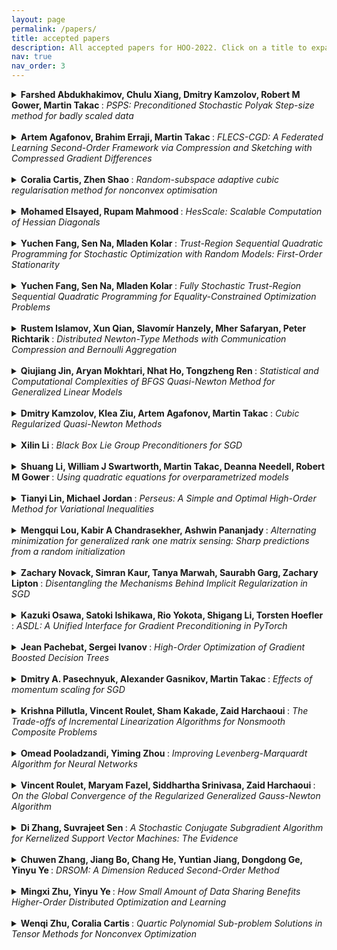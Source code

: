 ```yaml
---
layout: page
permalink: /papers/
title: accepted papers
description: All accepted papers for HOO-2022. Click on a title to expand the abstract. 
nav: true
nav_order: 3
---
```

<details>
	<summary> <b> Farshed Abdukhakimov, Chulu Xiang, Dmitry Kamzolov, Robert M Gower, Martin Takac </b>: <i> PSPS: Preconditioned Stochastic Polyak Step-size method for badly scaled data </i> </summary>

<br>
The family of Stochastic Gradient Methods with Polyak Step-size offers an update rule that alleviates the need of fine-tuning the learning rate of an optimizer.  Recent work (Robert M Gower, Mathieu Blondel, Nidham Gazagnadou, and Fabian Pedregosa: Cutting some slack for SGD with adaptive polyak stepsizes) has been proposed to introduce a slack variable, which makes these methods applicable outside of the interpolation regime. In this paper, we combine  preconditioning and slack in an updated optimization algorithm to show its performance on badly scaled and/or ill-conditioned datasets. We use Hutchinson's method to obtain an estimate of a Hessian which is used as the preconditioner.
<br>
</details>
<br>
<details>
	<summary> <b> Artem Agafonov, Brahim Erraji, Martin Takac </b>: <i> FLECS-CGD: A Federated Learning Second-Order Framework via Compression and Sketching with Compressed Gradient Differences </i> </summary>

<br>
In the recent paper FLECS (Agafonov et al,  FLECS: A Federated Learning Second-Order Framework via Compression and Sketching), the second-order framework FLECS was proposed for the Federated Learning problem. This method utilize compression of sketched Hessians to make communication costs low. However, the main bottleneck of FLECS is gradient communication without compression. In this paper, we propose the modification of FLECS with compressed gradient differences, which we call FLECS-CGD (FLECS with Compressed Gradient Differences) and make it applicable for stochastic optimization. Convergence guarantees are provided in strongly convex and nonconvex cases. Experiments show the practical benefit of proposed approach.
<br>
</details>
<br>
<details>
	<summary> <b> Coralia Cartis, Zhen Shao </b>: <i> Random-subspace adaptive cubic regularisation method for nonconvex optimisation </i> </summary>

<br>
We investigate second-order methods for nonconvex optimisation, and propose a Random Subspace Adaptive Cubic Regularisation (R-ARC) method, which we analyse under various assumptions on the objective function and the sketching matrices that generate the random subspaces. We show that, when the sketching matrix achieves a subspace embedding of the augmented matrix of the gradient and the Hessian with sufficiently high probability, then the R-ARC method satisfies, with high probability, a complexity bound of order O(ε^{-3/2}) to drive the (full) gradient norm below ε; matching in the accuracy order its deterministic counterpart (ARC). As an illustration, we particularise our results to the special case of a scaled Gaussian ensemble. 
<br>
</details>
<br>
<details>
	<summary> <b> Mohamed Elsayed, Rupam Mahmood </b>: <i> HesScale: Scalable Computation of Hessian Diagonals </i> </summary>

<br>
Second-order optimization uses curvature information about the objective function, which can help in faster convergence. However, such methods typically require expensive computation of the Hessian matrix, preventing their usage in a scalable way. The absence of efficient ways of computation drove the most widely used methods to focus on first-order approximations that do not capture the curvature information. In this paper, we develop HesScale, a scalable approach to approximating the diagonal of the Hessian matrix, to incorporate second-order information in a computationally efficient manner. We show that HesScale has the same computational complexity as backpropagation. Our results on supervised classification show that HesScale achieves high approximation accuracy, allowing for scalable and efficient second-order optimization.
<br>
</details>
<br>




<details>
	<summary> <b> Yuchen Fang, Sen Na, Mladen Kolar </b>: <i> Trust-Region Sequential Quadratic Programming for Stochastic Optimization with Random Models: First-Order Stationarity </i> </summary>

<br>
We consider optimization problems with a stochastic objective and deterministic constraints, and design a trust-region sequential quadratic programming (TR-SQP) method to solve them. We name our method TR-SQP for STochastic Optimization with Random Models (TR-SQP-STORM). In each iteration, our algorithm constructs a random model for the objective that satisfies suitable accuracy conditions with a high but fixed probability. The algorithm decides whether a trial step is successful or not based on two ratios: the ratio between the estimated actual reduction and predicted reduction on the $\ell_2$ merit function, and the ratio between the estimated KKT residual and trust-region radius. For each successful step, the algorithm increases the trust-region radius, and further decides whether the step is reliable or not based on the amount of the predicted reduction. If the step is reliable, then the algorithm relaxes the accuracy conditions for the next iteration. To resolve the infeasibility issue of trust-region methods for constrained problems, we employ an adaptive relaxation technique proposed by a companion paper. Under reasonable assumptions, we establish the global first-order convergence guarantee: the KKT residual converges to zero almost surely. We apply our method on a subset of problems in CUTEst set to demonstrate its empirical performance.
<br>
</details>
<br>

<details>
	<summary> <b> Yuchen Fang, Sen Na, Mladen Kolar </b>: <i> Fully Stochastic Trust-Region Sequential Quadratic Programming for Equality-Constrained Optimization Problems </i> </summary>

<br>
We propose a fully stochastic trust-region sequential quadratic programming (TR-StoSQP) algorithm to solve nonlinear optimization problems. The problems involve a stochastic objective and deterministic equality constraints. Under the fully stochastic setup, we suppose that only a single sample is generated in each iteration to estimate the objective gradient. Compared to the existing line-search StoSQP schemes, our algorithm allows one to employ indefinite Hessian matrices for SQP subproblems. The algorithm adaptively selects the radius of the trust region based on an input sequence $\{\beta_k\}$, the estimated KKT residual, and the estimated Lipschitz constants of the objective gradients and constraint Jacobians. To address the infeasibility issue of trust-region methods that arises in constrained optimization, we propose an adaptive relaxation technique to compute the trial step. In particular, we decompose the trial step into a normal step and a tangential step. Based on the ratios of the feasibility and optimality residuals to the full KKT residual, we decompose the full trust-region radius into two segments that are used to control the size of the normal and tangential steps, respectively. The normal step has a closed form, while the tangential step is solved from a trust-region subproblem, of which the Cauchy point is sufficient for our study. We establish the global almost sure convergence guarantee of TR-StoSQP, and demonstrate its empirical performance on a subset of problems in CUTEst test set.
<br>
</details>
<br>


 



<details>
	<summary> <b> Rustem Islamov, Xun Qian, Slavomír Hanzely, Mher Safaryan, Peter Richtarik </b>: <i> Distributed Newton-Type Methods with Communication Compression and Bernoulli Aggregation </i> </summary>

<br>
Despite their high computation and communication costs, Newton-type methods remain an appealing option for distributed training due to their robustness against ill-conditioned convex problems. In this work, we study {\em communication compression} and {\em aggregation mechanisms} for curvature information in order to reduce these costs while preserving theoretically superior local convergence guarantees. We prove that the recently developed class of {\em three point compressors (3PC)} of Richtárik et al. [2022] for gradient communication can be generalized to Hessian communication as well. This result opens up a wide variety of communication strategies, such as {\em contractive compression} and {\em lazy aggregation}, available to our disposal to compress prohibitively costly curvature information. Moreover, we discovered several new 3PC mechanisms, such as {\em adaptive thresholding} and {\em Bernoulli aggregation}, which require reduced communication and occasional Hessian computations. Furthermore, we extend and analyze our approach to bidirectional communication compression and partial device participation setups to cater to the practical considerations of applications in federated learning. For all our methods, we derive fast {\em condition-number-independent} local linear and/or superlinear convergence rates. Finally, with extensive numerical evaluations on convex optimization problems, we illustrate that our designed schemes achieve state-of-the-art communication complexity compared to several key baselines using second-order information.
<br>
</details>
<br>
<details>
	<summary> <b> Qiujiang Jin, Aryan Mokhtari, Nhat Ho, Tongzheng Ren </b>: <i> Statistical and Computational Complexities of BFGS Quasi-Newton Method for Generalized Linear Models </i> </summary>

<br>
The gradient descent (GD) method has been used widely to solve parameter estimation in generalized linear models (GLMs), a generalization of linear models when the link function can be non-linear. While GD has optimal statistical and computational complexities for estimating the true parameter under the high signal-to-noise ratio (SNR) regime of the GLMs, it has sub-optimal complexities when the SNR is low, namely, the iterates of GD require polynomial number of iterations to reach the final statistical radius. The slow convergence of GD for the low SNR case is mainly due to the local convexity of the least-square loss functions of the GLMs. To address the shortcomings of GD, we propose to use the BFGS quasi-Newton method to solve parameter estimation of the GLMs. On the optimization side, when the SNR is low, we demonstrate that iterates of BFGS converge linearly to the optimal solution of the population least-square loss function. On the statistical side, we prove that the iterates of BFGS reach the final statistical radius of the low SNR GLMs after a logarithmic number of iterations, which is much lower than the polynomial number of iterations of GD. We also present numerical experiments that match our theoretical findings.
<br>
</details>
<br>
<details>
	<summary> <b> Dmitry Kamzolov, Klea Ziu, Artem Agafonov, Martin Takac </b>: <i> Cubic Regularized Quasi-Newton Methods </i> </summary>

<br>
In this paper, we propose a Cubic Regularized L-BFGS. Cubic Regularized Newton outperforms the classical Newton method in terms of global performance. In classics, L-BFGS approximation is applied for the Newton method. We propose a new variant of inexact Cubic Regularized Newton. Then, we use L-BFGS approximation as an inexact Hessian for Cubic Regularized Newton. It allows us to get better theoretical convergence rates and good practical performance, especially from the points where classical Newton is diverging. 
<br>
</details>
<br>
<details>
	<summary> <b> Xilin Li </b>: <i> Black Box Lie Group Preconditioners for SGD </i> </summary>

<br>
A matrix free and a low rank approximation preconditioner are proposed to accelerate the convergence of stochastic gradient descent (SGD) by exploiting curvature information sampled from Hessian-vector products or finite differences of parameters and gradients similar to the BFGS algorithm.     Both preconditioners are fitted with an online updating manner minimizing a criterion that is free of line search and robust to stochastic gradient noise, and further constrained to be on certain connected  Lie groups to preserve their corresponding symmetry or invariance, e.g., orientation of coordinates by the connected general linear group with positive determinants.   The Lie group's equivariance property facilitates preconditioner fitting, and its invariance property saves any need of damping, which is common in second order optimizers, but difficult to tune.  The learning rate for parameter updating and step size for preconditioner fitting  are naturally normalized, and their default values work well in most situations.   
<br>
</details>
<br>
<details>
	<summary> <b> Shuang Li, William J Swartworth, Martin Takac, Deanna Needell, Robert M Gower </b>: <i> Using quadratic equations for overparametrized models </i> </summary>

<br>
Recently the SP (Stochastic Polyak step size) method has emerged as a competitive adaptive method for setting the step sizes of SGD.  SP can be interpreted as a method specialized to interpolated models, since it solves the \emph{interpolation equations}. SP solves these equation by using local linearizations of the model.  We take a step further and develop a method for solving the interpolation equations that uses the local second-order approximation of the model. Our resulting method SP2 uses Hessian-vector products to speed-up the convergence of SP. Furthermore, and rather uniquely among second-order methods, the design of SP2 in no way relies on positive definite Hessian matrices or convexity of the objective function. We show SP2 is very competitive on matrix completion, non-convex test problems and logistic regression. We also provide a convergence theory on sums-of-quadratics. 
<br>
</details>
<br>
<details>
	<summary> <b> Tianyi Lin, Michael Jordan </b>: <i> Perseus: A Simple and Optimal High-Order Method for Variational Inequalities </i> </summary>

<br>
This paper settles an open and challenging question pertaining to the design of simple high-order regularization methods for solving smooth and monotone variational inequalities (VIs). A VI involves finding $x^\star \in \XCal$ such that $\langle F(x), x - x^\star\rangle \geq 0$ for all $x \in \XCal$ and we consider the setting where $F: \br^d \mapsto \br^d$ is smooth with up to $(p-1)^{\textnormal{th}}$-order derivatives. High-order methods based on similar binary search procedures have been further developed and shown to achieve a rate of $O(\epsilon^{-2/(p+1)}\log(1/\epsilon))$~\citep{Bullins-2020-Higher,Lin-2021-Monotone,Jiang-2022-Generalized}. However, such search procedure can be computationally prohibitive in practice~\citep{Nesterov-2018-Lectures} and the problem of finding a simple high-order regularization methods remains as an open and challenging question in the optimization theory. We propose a $p^{\textnormal{th}}$-order method that does \textit{not} require any binary search procedure and prove that it can converge to a weak solution at a global rate of $O(\epsilon^{-2/(p+1)})$. A lower bound of $\Omega(\epsilon^{-2/(p+1)})$ is also established under a linear span assumption to show that our $p^{\textnormal{th}}$-order method is optimal in the monotone setting. A version with restarting attains a global linear and local superlinear convergence rate for smooth and strongly monotone VIs. Our method can achieve a global rate of $O(\epsilon^{-2/p})$ for solving smooth and non-monotone VIs satisfying the Minty condition. The restarted version again attains a global linear and local superlinear convergence rate if the strong Minty condition holds. 
<br>
</details>
<br>
<details>
	<summary> <b> Mengqui Lou, Kabir A Chandrasekher, Ashwin Pananjady </b>: <i> Alternating minimization for generalized rank one matrix sensing: Sharp predictions from a random initialization </i> </summary>

<br>
We consider the problem of estimating the factors of a rank-1 matrix with i.i.d. Gaussian, rank-1 measurements that are nonlinearly transformed and corrupted by noise. Considering two prototypical choices for the nonlinearity, we study the convergence properties of a natural alternating update rule for this nonconvex optimization problem starting from a random initialization. We show sharp linear convergence guarantees for a sample-split version of the algorithm by deriving a deterministic recursion that is accurate even in high-dimensional problems. Our sharp, non-asymptotic analysis also exposes several other fine-grained properties of this problem, including how the nonlinearity, sample size, and noise level affect convergence behavior. Our results are enabled by showing that the empirical error recursion can be predicted by our deterministic sequence within fluctuations of the order n^{-1/2} when each iteration is run with n observations. Our technique leverages leave-one-out tools and provides an avenue for sharply analyzing higher-order iterative algorithms from a random initialization in other optimization problems with random data.
<br>
</details>
<br>
<details>
	<summary> <b> Zachary Novack, Simran Kaur, Tanya Marwah, Saurabh Garg, Zachary Lipton </b>: <i> Disentangling the Mechanisms Behind Implicit Regularization in SGD </i> </summary>

<br>
A number of competing hypotheses have been proposed to explain why small-batch Stochastic Gradient Descent (SGD) leads to improved generalization over the full-batch regime, with recent work crediting the implicit regularization of various quantities throughout training. However, to date, empirical evidence assessing the explanatory power of these hypotheses is lacking. In this paper, we conduct an extensive empirical evaluation, focusing on the ability of various theorized mechanisms to close the small-to-large batch generalization gap. Additionally, we characterize how the quantities that SGD has been claimed to (implicitly) regularize change over the course of training. By using micro-batches, i.e. disjoint smaller subsets of each mini-batch, we empirically show that explicitly penalizing the gradient norm or the Fisher Information Matrix trace, averaged over micro-batches, in the large-batch regime recovers small-batch SGD generalization, whereas Jacobian-based regularizations fail to do so. This generalization performance is shown to often be correlated with how well the regularized model’s gradient norms resemble those of small-batch SGD. We additionally show that this behavior breaks down as the micro-batch size approaches the batch size. Finally, we note that in this line of inquiry, positive experimental findings on CIFAR10 are often reversed on other datasets like CIFAR100, highlighting the need to test hypotheses on a wider collection of datasets.
<br>
</details>
<br>
<details>
	<summary> <b> Kazuki Osawa, Satoki Ishikawa, Rio Yokota, Shigang Li, Torsten Hoefler </b>: <i> ASDL: A Unified Interface for Gradient Preconditioning in PyTorch </i> </summary>

<br>
Gradient preconditioning is a key technique to integrate the second-order information into gradients for improving and extending gradient-based learning algorithms. In deep learning, stochasticity, nonconvexity, and high dimensionality lead to a wide variety of gradient preconditioning methods, with implementation complexity and inconsistent performance and feasibility. We propose the Automatic Second-order Differentiation Library (ASDL), an extension library for PyTorch, which offers various implementations and a plug-and-play unified interface for gradient preconditioning. ASDL enables the study and structured comparison of a range of gradient preconditioning methods.
<br>
</details>
<br>
<details>
	<summary> <b> Jean Pachebat, Sergei Ivanov </b>: <i> High-Order Optimization of Gradient Boosted Decision Trees </i> </summary>

<br>
Gradient Boosted Decision Trees (GBDTs) are dominant machine learning algorithms for modeling discrete or tabular data. Unlike neural networks with millions of trainable parameters, GBDTs optimize loss function in an additive manner and have a single trainable parameter per leaf, which makes it easy to apply high-order optimization of the loss function. In this paper, we introduce high-order optimization for GBDTs based on numerical optimization theory which allows us to construct trees based on high-order derivatives of a given loss function. In the experiments, we show that high-order optimization has faster per-iteration convergence that leads to reduced running time. Our solution can be easily parallelized and run on GPUs with little overhead on the code. Finally, we discuss future potential improvements such as automatic differentiation of arbitrary loss function and combination of GBDTs with neural networks.
<br>
</details>
<br>
<details>
	<summary> <b> Dmitry A. Pasechnyuk, Alexander Gasnikov, Martin Takac </b>: <i> Effects of momentum scaling for SGD </i> </summary>

<br>
The paper studies the properties of stochastic gradient methods with preconditioning. We focus on momentum updated preconditioners with momentum coefficient $\beta$. Seeking to explain practical efficiency of scaled methods, we provide convergence analysis in a norm associated with preconditioner, and demonstrate that scaling allows one to get rid of gradients Lipschitz constant in convergence rates. Along the way, we emphasize important role of $\beta$, undeservedly set to constant $0.99...9$ at the arbitrariness of various authors. Finally, we propose the explicit constructive formulas for adaptive $\beta$ and step size values.
<br>
</details>
<br>
<details>
	<summary> <b> Krishna Pillutla, Vincent Roulet, Sham Kakade, Zaid Harchaoui </b>: <i> The Trade-offs of Incremental Linearization Algorithms for Nonsmooth Composite Problems </i> </summary>

<br>
Gauss-Newton methods and their stochastic version have been widely used in machine learning. Their non-smooth counterparts, modified Gauss-Newton or prox-linear algorithms, can lead to contrasted outcomes when compared to gradient descent in large scale settings. We explore the contrasting performance of these two classes of algorithms in theory on a stylized statistical example, and experimentally on learning problems including structured prediction. 
<br>
</details>
<br>
<details>
	<summary> <b> Omead Pooladzandi, Yiming Zhou </b>: <i> Improving Levenberg-Marquardt Algorithm for Neural Networks </i> </summary>

<br>
We explore the usage of the Levenberg-Marquardt(LM) algorithm for regression (non-linear least squares) and classification (generalized Gauss-Newton methods) tasks in neural networks. We compare the performance of the LM method with other popular first-order algorithms such as SGD and Adam, as well as other second-order algorithms such as L-BFGS, Hessian-Free  and KFAC. We further speed up the LM method by using adaptive momentum, learning rate line search, and uphill step acceptance.
<br>
</details>
<br>
<details>
	<summary> <b> Vincent Roulet, Maryam Fazel, Siddhartha Srinivasa, Zaid Harchaoui </b>: <i> On the Global Convergence of the Regularized Generalized Gauss-Newton Algorithm </i> </summary>

<br>
We detail the global convergence rates of a regularized generalized Gauss-Newton algorithm applied to compositional problems with surjective inner Jacobian mappings. Our analysis uncovers several convergence phases for the algorithm and identifies the key condition numbers governing the complexity of the algorithm. We present an implementation with a line-search adaptive to the constants of the problem.
<br>
</details>
<br>
<details>
	<summary> <b> Di Zhang, Suvrajeet Sen </b>: <i> A Stochastic Conjugate Subgradient Algorithm for Kernelized Support Vector Machines: The Evidence </i> </summary>

<br>
Kernel Support Vector Machines (Kernel SVM) provide a powerful class of tools for classifying data whose classes are best identified via a nonlinear function. While a Kernel SVM is usually treated as a Quadratic Program (QP), its solution is usually obtained using stochastic gradient descent (SGD). In this paper we treat the Kernel SVM as a Stochastic Quadratic Linear Programming (SQLP) problem which motivates a decomposition-based algorithm that separates parameter choice from error estimation, with the latter being separable by data points. In order to take advantage of the quadratic structure due to the kernel matrix we introduce a conjugate subgradient approach. While convergence of the new method can be shown, the focus of this brief paper is on computational evidence which illustrates that our method maintains the scalability of SGD, while improving the accuracy of classification/optimization.
<br>
</details>
<br>
<details>
	<summary> <b> Chuwen Zhang, Jiang Bo, Chang He, Yuntian Jiang, Dongdong Ge, Yinyu Ye </b>: <i> DRSOM: A Dimension Reduced Second-Order Method </i> </summary>

<br>
In this paper, we propose a Dimension-Reduced Second-Order Method (DRSOM) for convex and nonconvex (unconstrained) optimization. Under a trust-region-like framework, our method preserves the convergence of the second-order method while using only Hessianvector products in a few directions, which enables the computational overhead of our method remain comparable to the first-order such as the gradient descent method. Theoretically, we show that the method has a local quadratic convergence and a global convergence rate of O(ϵ −3/2 ) to satisfy the first-order and second-order conditions under a commonly adopted approximated Hessian assumption. We further show that this assumption can be removed if we perform a step of the Lanczos method periodically at the end-stage of the algorithm. The applicability and performance of DRSOM are exhibited by various computational experiments, particularly in machine learning and deep learning. For neural networks, our preliminary implementation seems to gain computational advantages in terms of training accuracy and iteration complexity over state-of-the-art first-order methods such as SGD and ADAM.
<br>
</details>
<br>
<details>
	<summary> <b> Mingxi Zhu, Yinyu Ye </b>: <i> How Small Amount of Data Sharing Benefits Higher-Order Distributed Optimization and Learning </i> </summary>

<br>
Distributed optimization algorithms have been widely used in machine learning and statistical estimation. While distributed algorithms have the merits in parallel processing and protecting local data security, they often suffer from slow convergence compared with centralized optimization algorithms. This paper focuses on how small amount of data sharing could benefit distributed higher-order optimization algorithms with its application in learning problems. Specifically, we consider how data sharing could benefit distributed multi-block alternating direction method of multipliers (ADMM) and preconditioned conjugate gradient method (PCG) with application in machine learning tasks of linear and logistic regression. These algorithms are commonly known as algorithms between the first and the second order methods. Theoretically, we prove that a small amount of data share leads to improvements from near-worst to near-optimal convergence rate when applying ADMM and PCG methods to machine learning tasks. A side theory product is the tight worst-case bound of linear convergence rate for distributed ADMM applied in linear regression. We further propose a meta randomized data-sharing scheme and provide its tailored applications in multi-block ADMM and PCG methods in order to enjoy both the benefit from data-sharing and from the efficiency of distributed computing. From the numerical evidences, we are convinced that our algorithms provide good quality of estimators in both the least square and the logistic regressions within much fewer iterations by only sharing a small amount of pre-fixed data, while purely distributed optimization algorithms may take hundreds more times of iterations to converge. We hope that the discovery resulted from this paper would encourage even small amount of data sharing among different regions to combat difficult global learning problems.
<br>
</details>
<br>
<details>
	<summary> <b> Wenqi Zhu, Coralia Cartis </b>: <i> Quartic Polynomial Sub-problem Solutions in Tensor Methods for Nonconvex Optimization </i> </summary>

<br>
There has been growing interest in high-order tensor methods for nonconvex optimization in machine learning as these methods provide better/optimal worst-case evaluation complexity, stability to parameter tuning, and robustness to problem conditioning. The well-known $p$th-order adaptive regularization (AR$p$) method relies crucially on repeatedly minimising a nonconvex multivariate Taylor-based polynomial sub-problem. It remains an open question to find efficient techniques to minimise such a sub-problem for $p\ge3$.  In this paper, we propose a second-order method (SQO) for the AR$3$ (AR$p$ with $p=3$) sub-problem. SQO approximates the special-structure quartic polynomial sub-problem from above and below by using second-order models that can be minimised efficiently and globally. We prove that SQO finds a local minimiser of a quartic polynomial, but in practice, due to its construction, it can find a much lower minimum than cubic regularization approaches. This encourages us to continue our quest for algorithmic techniques that find approximately global solutions for such polynomials.
<br>
</details>
<br>
